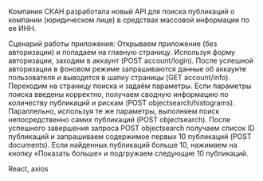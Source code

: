
Компания СКАН разработала новый API для поиска публикаций о компании (юридическом лице) в средствах массовой информации по ее ИНН.

Cценарий работы приложения:
Открываем приложение (без авторизации) и попадаем на главную страницу.
Используя форму авторизации, заходим в аккаунт (POST account/login).
После успешной авторизации в фоновом режиме запрашиваются данные об аккаунте пользователя и выводятся в шапку страницы (GET account/info).
Переходим на страницу поиска и задаём параметры. Если параметры поиска введены корректно, получаем сводную информацию по количеству публикаций и рискам (POST objectsearch/histograms).
Параллельно, используя те же параметры, выполняем поиск непосредственно самих публикаций (POST objectsearch).
После успешного завершения запроса POST objectsearch получаем список ID публикаций и запрашиваем содержимое первых 10 публикаций (POST documents).
Если найденных публикаций больше 10, нажимаем на кнопку «Показать больше» и подгружаем следующие 10 публикаций.


React, axios
